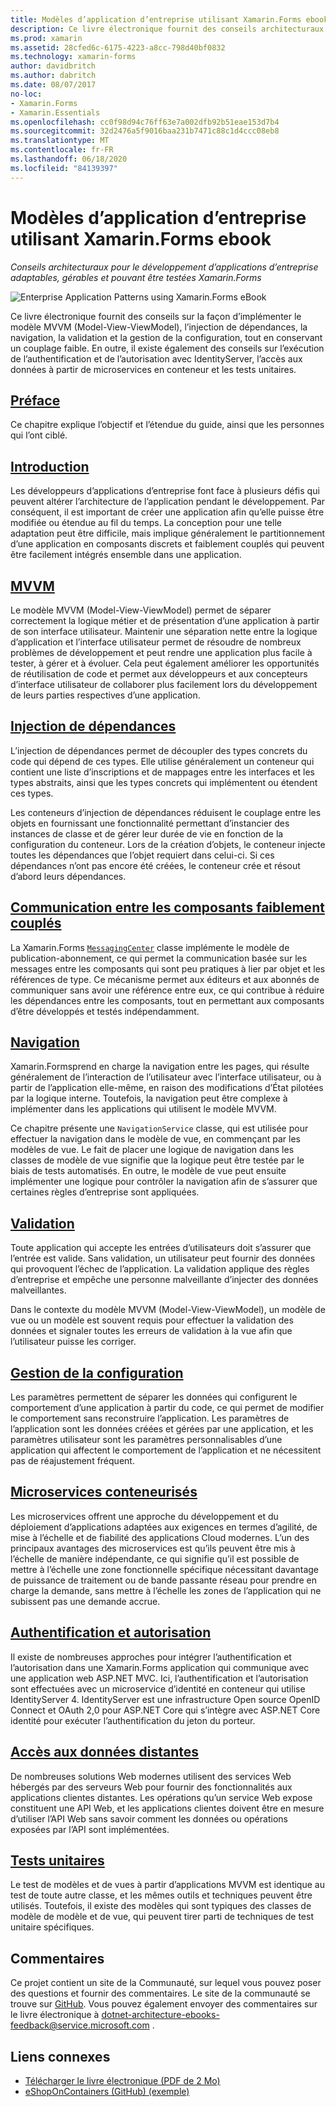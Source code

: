```yaml
---
title: Modèles d’application d’entreprise utilisant Xamarin.Forms ebook
description: Ce livre électronique fournit des conseils architecturaux pour le développement d’applications d’entreprise adaptables, gérables et pouvant être testées Xamarin.Forms .
ms.prod: xamarin
ms.assetid: 28cfed6c-6175-4223-a8cc-798d40bf0832
ms.technology: xamarin-forms
author: davidbritch
ms.author: dabritch
ms.date: 08/07/2017
no-loc:
- Xamarin.Forms
- Xamarin.Essentials
ms.openlocfilehash: cc0f98d94c76ff63e7a002dfb92b51eae153d7b4
ms.sourcegitcommit: 32d2476a5f9016baa231b7471c88c1d4ccc08eb8
ms.translationtype: MT
ms.contentlocale: fr-FR
ms.lasthandoff: 06/18/2020
ms.locfileid: "84139397"
---
```

# <a name="enterprise-application-patterns-using-xamarinforms-ebook"></a>Modèles d’application d’entreprise utilisant Xamarin.Forms ebook

_Conseils architecturaux pour le développement d’applications d’entreprise adaptables, gérables et pouvant être testées Xamarin.Forms_

![](images/cover-sml.png "Enterprise Application Patterns using Xamarin.Forms eBook")

Ce livre électronique fournit des conseils sur la façon d’implémenter le modèle MVVM (Model-View-ViewModel), l’injection de dépendances, la navigation, la validation et la gestion de la configuration, tout en conservant un couplage faible. En outre, il existe également des conseils sur l’exécution de l’authentification et de l’autorisation avec IdentityServer, l’accès aux données à partir de microservices en conteneur et les tests unitaires.

## <a name="preface"></a>[Préface](preface.md)

Ce chapitre explique l’objectif et l’étendue du guide, ainsi que les personnes qui l’ont ciblé.

## <a name="introduction"></a>[Introduction](introduction.md)

Les développeurs d’applications d’entreprise font face à plusieurs défis qui peuvent altérer l’architecture de l’application pendant le développement. Par conséquent, il est important de créer une application afin qu’elle puisse être modifiée ou étendue au fil du temps. La conception pour une telle adaptation peut être difficile, mais implique généralement le partitionnement d’une application en composants discrets et faiblement couplés qui peuvent être facilement intégrés ensemble dans une application.

## <a name="mvvm"></a>[MVVM](mvvm.md)

Le modèle MVVM (Model-View-ViewModel) permet de séparer correctement la logique métier et de présentation d’une application à partir de son interface utilisateur. Maintenir une séparation nette entre la logique d’application et l’interface utilisateur permet de résoudre de nombreux problèmes de développement et peut rendre une application plus facile à tester, à gérer et à évoluer. Cela peut également améliorer les opportunités de réutilisation de code et permet aux développeurs et aux concepteurs d’interface utilisateur de collaborer plus facilement lors du développement de leurs parties respectives d’une application.

## <a name="dependency-injection"></a>[Injection de dépendances](dependency-injection.md)

L’injection de dépendances permet de découpler des types concrets du code qui dépend de ces types. Elle utilise généralement un conteneur qui contient une liste d’inscriptions et de mappages entre les interfaces et les types abstraits, ainsi que les types concrets qui implémentent ou étendent ces types.

Les conteneurs d’injection de dépendances réduisent le couplage entre les objets en fournissant une fonctionnalité permettant d’instancier des instances de classe et de gérer leur durée de vie en fonction de la configuration du conteneur. Lors de la création d’objets, le conteneur injecte toutes les dépendances que l’objet requiert dans celui-ci. Si ces dépendances n’ont pas encore été créées, le conteneur crée et résout d’abord leurs dépendances.

## <a name="communicating-between-loosely-coupled-components"></a>[Communication entre les composants faiblement couplés](communicating-between-loosely-coupled-components.md)

La Xamarin.Forms [`MessagingCenter`](xref:Xamarin.Forms.MessagingCenter) classe implémente le modèle de publication-abonnement, ce qui permet la communication basée sur les messages entre les composants qui sont peu pratiques à lier par objet et les références de type. Ce mécanisme permet aux éditeurs et aux abonnés de communiquer sans avoir une référence entre eux, ce qui contribue à réduire les dépendances entre les composants, tout en permettant aux composants d’être développés et testés indépendamment.

## <a name="navigation"></a>[Navigation](navigation.md)

Xamarin.Formsprend en charge la navigation entre les pages, qui résulte généralement de l’interaction de l’utilisateur avec l’interface utilisateur, ou à partir de l’application elle-même, en raison des modifications d’État pilotées par la logique interne. Toutefois, la navigation peut être complexe à implémenter dans les applications qui utilisent le modèle MVVM.

Ce chapitre présente une `NavigationService` classe, qui est utilisée pour effectuer la navigation dans le modèle de vue, en commençant par les modèles de vue. Le fait de placer une logique de navigation dans les classes de modèle de vue signifie que la logique peut être testée par le biais de tests automatisés. En outre, le modèle de vue peut ensuite implémenter une logique pour contrôler la navigation afin de s’assurer que certaines règles d’entreprise sont appliquées.

## <a name="validation"></a>[Validation](validation.md)

Toute application qui accepte les entrées d’utilisateurs doit s’assurer que l’entrée est valide. Sans validation, un utilisateur peut fournir des données qui provoquent l’échec de l’application. La validation applique des règles d’entreprise et empêche une personne malveillante d’injecter des données malveillantes.

Dans le contexte du modèle MVVM (Model-View-ViewModel), un modèle de vue ou un modèle est souvent requis pour effectuer la validation des données et signaler toutes les erreurs de validation à la vue afin que l’utilisateur puisse les corriger.

## <a name="configuration-management"></a>[Gestion de la configuration](configuration-management.md)

Les paramètres permettent de séparer les données qui configurent le comportement d’une application à partir du code, ce qui permet de modifier le comportement sans reconstruire l’application. Les paramètres de l’application sont les données créées et gérées par une application, et les paramètres utilisateur sont les paramètres personnalisables d’une application qui affectent le comportement de l’application et ne nécessitent pas de réajustement fréquent.

## <a name="containerized-microservices"></a>[Microservices conteneurisés](containerized-microservices.md)

Les microservices offrent une approche du développement et du déploiement d’applications adaptées aux exigences en termes d’agilité, de mise à l’échelle et de fiabilité des applications Cloud modernes. L’un des principaux avantages des microservices est qu’ils peuvent être mis à l’échelle de manière indépendante, ce qui signifie qu’il est possible de mettre à l’échelle une zone fonctionnelle spécifique nécessitant davantage de puissance de traitement ou de bande passante réseau pour prendre en charge la demande, sans mettre à l’échelle les zones de l’application qui ne subissent pas une demande accrue.

## <a name="authentication-and-authorization"></a>[Authentification et autorisation](authentication-and-authorization.md)

Il existe de nombreuses approches pour intégrer l’authentification et l’autorisation dans une Xamarin.Forms application qui communique avec une application web ASP.NET MVC. Ici, l’authentification et l’autorisation sont effectuées avec un microservice d’identité en conteneur qui utilise IdentityServer 4. IdentityServer est une infrastructure Open source OpenID Connect et OAuth 2,0 pour ASP.NET Core qui s’intègre avec ASP.NET Core identité pour exécuter l’authentification du jeton du porteur.

## <a name="accessing-remote-data"></a>[Accès aux données distantes](accessing-remote-data.md)

De nombreuses solutions Web modernes utilisent des services Web hébergés par des serveurs Web pour fournir des fonctionnalités aux applications clientes distantes. Les opérations qu’un service Web expose constituent une API Web, et les applications clientes doivent être en mesure d’utiliser l’API Web sans savoir comment les données ou opérations exposées par l’API sont implémentées.

## <a name="unit-testing"></a>[Tests unitaires](unit-testing.md)

Le test de modèles et de vues à partir d’applications MVVM est identique au test de toute autre classe, et les mêmes outils et techniques peuvent être utilisés. Toutefois, il existe des modèles qui sont typiques des classes de modèle de modèle et de vue, qui peuvent tirer parti de techniques de test unitaire spécifiques.

## <a name="feedback"></a>Commentaires

Ce projet contient un site de la Communauté, sur lequel vous pouvez poser des questions et fournir des commentaires. Le site de la communauté se trouve sur [GitHub](https://github.com/dotnet-architecture/eShopOnContainers). Vous pouvez également envoyer des commentaires sur le livre électronique à [dotnet-architecture-ebooks-feedback@service.microsoft.com](mailto:dotnet-architecture-ebooks-feedback@service.microsoft.com) .

## <a name="related-links"></a>Liens connexes

- [Télécharger le livre électronique (PDF de 2 Mo)](https://aka.ms/xamarinpatternsebook)
- [eShopOnContainers (GitHub) (exemple)](https://github.com/dotnet-architecture/eShopOnContainers)
